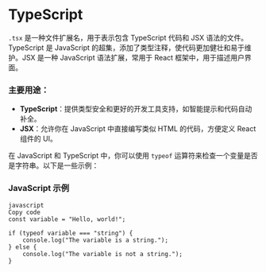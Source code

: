 
# TypeScript

`.tsx` 是一种文件扩展名，用于表示包含 TypeScript 代码和 JSX 语法的文件。TypeScript 是 JavaScript 的超集，添加了类型注释，使代码更加健壮和易于维护。JSX 是一种 JavaScript 语法扩展，常用于 React 框架中，用于描述用户界面。

### 主要用途：

- **TypeScript**：提供类型安全和更好的开发工具支持，如智能提示和代码自动补全。
- **JSX**：允许你在 JavaScript 中直接编写类似 HTML 的代码，方便定义 React 组件的 UI。

在 JavaScript 和 TypeScript 中，你可以使用 `typeof` 运算符来检查一个变量是否是字符串。以下是一些示例：

### JavaScript 示例

```
javascript
Copy code
const variable = "Hello, world!";

if (typeof variable === "string") {
    console.log("The variable is a string.");
} else {
    console.log("The variable is not a string.");
}
```







